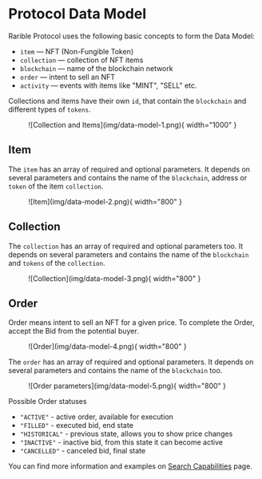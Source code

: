 # Protocol Data Model

Rarible Protocol uses the following basic concepts to form the Data Model:

* `item` — NFT (Non-Fungible Token)
* `collection` — collection of NFT items
* `blockchain` — name of the blockchain network
* `order` — intent to sell an NFT
* `activity` — events with items like "MINT", "SELL" etc.

Collections and items have their own `id`, that contain the `blockchain` and different types of `tokens`.

<figure markdown>
![Collection and Items](img/data-model-1.png){ width="1000" }
</figure>

## Item

The `item` has an array of required and optional parameters. It depends on several parameters and contains the name of the `blockchain`, address or `token` of the item `collection`.

<figure markdown>
![Item](img/data-model-2.png){ width="800" }
</figure>

## Collection

The `collection` has an array of required and optional parameters too. It depends on several parameters and contains the name of the `blockchain` and `tokens` of the `collection`.

<figure markdown>
![Collection](img/data-model-3.png){ width="800" }
</figure>

## Order

Order means intent to sell an NFT for a given price. To complete the Order, accept the Bid from the potential buyer.

<figure markdown>
![Order](img/data-model-4.png){ width="800" }
</figure>

The `order` has an array of required and optional parameters. It depends on several parameters and contains the name of the `blockchain` too.

<figure markdown>
![Order parameters](img/data-model-5.png){ width="800" }
</figure>

Possible Order statuses 

* `"ACTIVE"` - active order, available for execution
* `"FILLED"` - executed bid, end state
* `"HISTORICAL"` - previous state, allows you to show price changes
* `"INACTIVE"` - inactive bid, from this state it can become active
* `"CANCELLED"`  - canceled bid, final state

You can find more information and examples on [Search Capabilities](../reference/search-capabilities.md) page.
